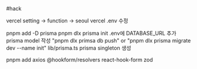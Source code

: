 #hack

vercel setting -> function -> seoul
vercel .env 수정

pnpm add -D prisma
pnpm dlx prisma init
.env에 DATABASE_URL 추가
prisma model 작성
"pnpm dlx primsa db push" or "pnpm dlx prisma migrate dev --name init"
lib/prisma.ts prisma singleton 생성

pnpm add axios @hookform/resolvers react-hook-form zod
